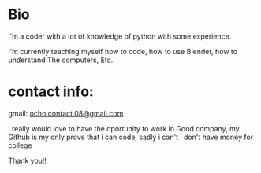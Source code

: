  
# Bio
  i'm a coder with a lot of knowledge of python with some experience.

  i'm currently teaching myself how to code, how to use Blender, how to understand The computers, Etc.



# contact info:

  gmail: ocho.contact.08@gmail.com


i really would love to have the oportunity to work in Good company,
my Github is my only prove that i can code, sadly i can't i don't have money for college

Thank you!!
